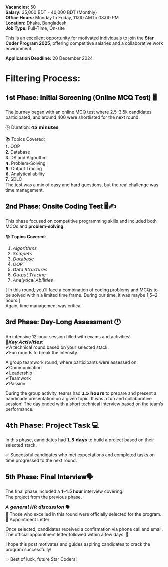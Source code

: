 **Vacancies:** 50  
**Salary:** 35,000 BDT - 40,000 BDT (Monthly)  
**Office Hours:** Monday to Friday, 11:00 AM to 08:00 PM  
**Location:** Dhaka, Bangladesh  
**Job Type:** Full-Time, On-site

This is an excellent opportunity for motivated individuals to join the **Star Coder Program 2025**, offering competitive salaries and a collaborative work environment.

**Application Deadline:** 20 December 2024

# Filtering Process: 

## 𝟏𝐬𝐭 𝐏𝐡𝐚𝐬𝐞: 𝐈𝐧𝐢𝐭𝐢𝐚𝐥 𝐒𝐜𝐫𝐞𝐞𝐧𝐢𝐧𝐠 (𝐎𝐧𝐥𝐢𝐧𝐞 𝐌𝐂𝐐 𝐓𝐞𝐬𝐭) 🖥️  
The journey began with an online MCQ test where 2.5–3.5k candidates participated, and around 400 were shortlisted for the next round.  
  
🕒 Duration: 𝟰𝟱 𝗺𝗶𝗻𝘂𝘁𝗲𝘀  
  
📚 Topics Covered:  
𝟏. OOP  
𝟐. Database  
𝟑. DS and Algorithm  
𝟰. Problem-Solving  
𝟱. Output Tracing  
𝟲. Analytical ability  
𝟕. SDLC  
The test was a mix of easy and hard questions, but the real challenge was time management.  
  
## 𝟐𝐧𝐝 𝐏𝐡𝐚𝐬𝐞: 𝐎𝐧𝐬𝐢𝐭𝐞 𝐂𝐨𝐝𝐢𝐧𝐠 𝐓𝐞𝐬𝐭 🖥️✍️  
This phase focused on competitive programming skills and included both MCQs and 𝐩𝐫𝐨𝐛𝐥𝐞𝐦-𝐬𝐨𝐥𝐯𝐢𝐧𝐠.  
  
📚 𝐓𝐨𝐩𝐢𝐜𝐬 𝐂𝐨𝐯𝐞𝐫𝐞𝐝:  
1. 𝘈𝘭𝘨𝘰𝘳𝘪𝘵𝘩𝘮𝘴  
2. 𝘚𝘯𝘪𝘱𝘱𝘦𝘵𝘴  
3. 𝘋𝘢𝘵𝘢𝘣𝘢𝘴𝘦  
4. 𝘖𝘖𝘗  
5. 𝘋𝘢𝘵𝘢 𝘚𝘵𝘳𝘶𝘤𝘵𝘶𝘳𝘦𝘴  
6. 𝘖𝘶𝘵𝘱𝘶𝘵 𝘛𝘳𝘢𝘤𝘪𝘯𝘨  
7. 𝘈𝘯𝘢𝘭𝘺𝘵𝘪𝘤𝘢𝘭 𝘈𝘣𝘪𝘭𝘪𝘵𝘪𝘦𝘴  
  
[ In this round, you’ll face a combination of coding problems and MCQs to be solved within a limited time frame. During our time, it was maybe 1.5~2 hours.]  
Again, time management was critical.  
  
## 𝟑𝐫𝐝 𝐏𝐡𝐚𝐬𝐞: 𝐃𝐚𝐲-𝐋𝐨𝐧𝐠 𝐀𝐬𝐬𝐞𝐬𝐬𝐦𝐞𝐧𝐭 🕛  
An intensive 12-hour session filled with exams and activities!  
🔑𝙆𝙚𝙮 𝘼𝙘𝙩𝙞𝙫𝙞𝙩𝙞𝙚𝙨:  
✔A technical round based on your selected stack.  
✔Fun rounds to break the intensity.  
  
A group teamwork round, where participants were assessed on:  
✔Communication  
✔Leadership  
✔Teamwork  
✔Passion  
  
During the group activity, teams had 𝟭.𝟱 𝗵𝗼𝘂𝗿𝘀 to prepare and present a handmade presentation on a given topic. It was a fun and collaborative session! The day ended with a short technical interview based on the team’s performance.  
  
## 𝟰𝘁𝗵 𝗣𝗵𝗮𝘀𝗲: 𝗣𝗿𝗼𝗷𝗲𝗰𝘁 𝗧𝗮𝘀𝗸 💻  
In this phase, candidates had 𝟭.𝟱 𝗱𝗮𝘆𝘀 to build a project based on their selected stack.  
  
✅ Successful candidates who met expectations and completed tasks on time progressed to the next round.  
  
## 𝟓𝐭𝐡 𝐏𝐡𝐚𝐬𝐞: 𝐅𝐢𝐧𝐚𝐥 𝐈𝐧𝐭𝐞𝐫𝐯𝐢𝐞𝐰🗣️  
The final phase included a 𝟏–𝟏.𝟓 𝐡𝐨𝐮𝐫 interview covering:  
The project from the previous phase.  
  
𝘼 𝙜𝙚𝙣𝙚𝙧𝙖𝙡 𝙃𝙍 𝙙𝙞𝙨𝙘𝙪𝙨𝙨𝙞𝙤𝙣 🗣️  
💼 Those who excelled in this round were officially selected for the program.  
📄 Appointment Letter  
  
Once selected, candidates received a confirmation via phone call and email. The official appointment letter followed within a few days. 🎉  
  
I hope this post motivates and guides aspiring candidates to crack the program successfully!  
  
✨ Best of luck, future Star Coders!